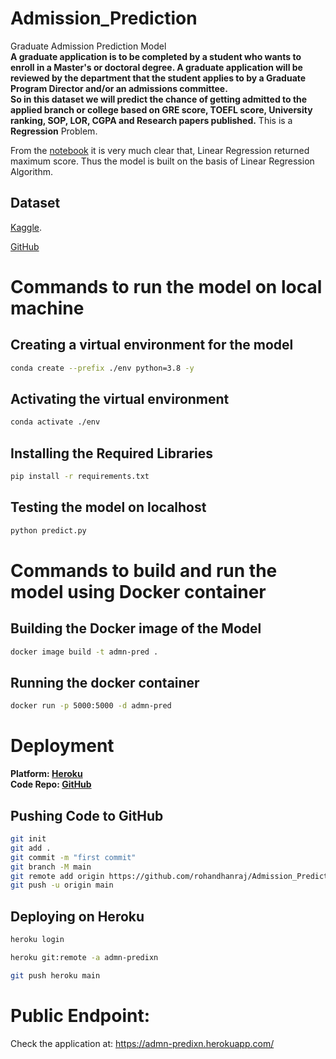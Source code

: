 # Admission_Prediction
Graduate Admission Prediction Model  
**A graduate application is to be completed by a student who wants to enroll in a Master's or doctoral degree. A graduate application will be reviewed by the department that the student applies to by a Graduate Program Director and/or an admissions committee.**  
**So in this dataset we will predict the chance of getting admitted to the applied branch or college based on GRE score, TOEFL score, University ranking, SOP, LOR, CGPA and Research papers published.** 
This is a **Regression** Problem.

From the [notebook](./notebook.ipynb) it is very much clear that, Linear Regression returned maximum score. Thus the model is built on the basis of Linear Regression Algorithm. 


## Dataset
[Kaggle](https://www.kaggle.com/mohansacharya/graduate-admissions).

[GitHub](https://github.com/rohan-dhanraj/Datasets/blob/main/Admission_Predict.csv)


# Commands to run the model on local machine
## Creating a virtual environment for the model
```bash
conda create --prefix ./env python=3.8 -y
```
## Activating the virtual environment
```bash
conda activate ./env
```
## Installing the Required Libraries
```bash
pip install -r requirements.txt
```
## Testing the model on localhost
```bash
python predict.py
```

# Commands to build and run the model using Docker container
## Building the Docker image of the Model
```bash
docker image build -t admn-pred .
```
## Running the docker container
```bash
docker run -p 5000:5000 -d admn-pred
```

# Deployment
**Platform: [Heroku](https://admn-predixn.herokuapp.com/)**  
**Code Repo: [GitHub](https://github.com/rohandhanraj/Admission_Prediction)**
## Pushing Code to GitHub
```bash
git init
git add .
git commit -m "first commit"
git branch -M main
git remote add origin https://github.com/rohandhanraj/Admission_Prediction
git push -u origin main
```
## Deploying on Heroku
```bash
heroku login

heroku git:remote -a admn-predixn

git push heroku main
```

# Public Endpoint:
Check the application at: https://admn-predixn.herokuapp.com/
